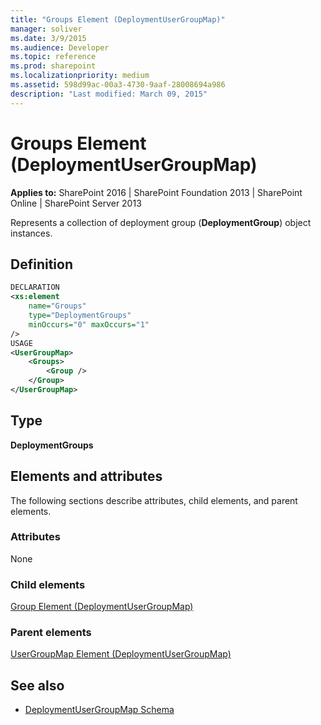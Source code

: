 ```yaml
---
title: "Groups Element (DeploymentUserGroupMap)"
manager: soliver
ms.date: 3/9/2015
ms.audience: Developer
ms.topic: reference
ms.prod: sharepoint
ms.localizationpriority: medium
ms.assetid: 598d99ac-00a3-4730-9aaf-28008694a986
description: "Last modified: March 09, 2015"
---
```


# Groups Element (DeploymentUserGroupMap)

**Applies to:** SharePoint 2016 | SharePoint Foundation 2013 | SharePoint Online | SharePoint Server 2013
  
Represents a collection of deployment group (**DeploymentGroup**) object instances.

## Definition

```XML
DECLARATION
<xs:element 
    name="Groups" 
    type="DeploymentGroups" 
    minOccurs="0" maxOccurs="1" 
/>
USAGE
<UserGroupMap>
    <Groups>
        <Group />
    </Group>
</UserGroupMap>

```

## Type

**DeploymentGroups**
  
## Elements and attributes

The following sections describe attributes, child elements, and parent elements.

### Attributes

None
   
### Child elements

[Group Element (DeploymentUserGroupMap)](group-element-deploymentusergroupmap.md)
   
### Parent elements

[UserGroupMap Element (DeploymentUserGroupMap)](usergroupmap-element-deploymentusergroupmap.md)
   
## See also

- [DeploymentUserGroupMap Schema](deploymentusergroupmap-schema.md)

